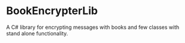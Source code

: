 # BookEncrypterLib
A C# library for encrypting messages with books and few classes with stand alone functionality.
